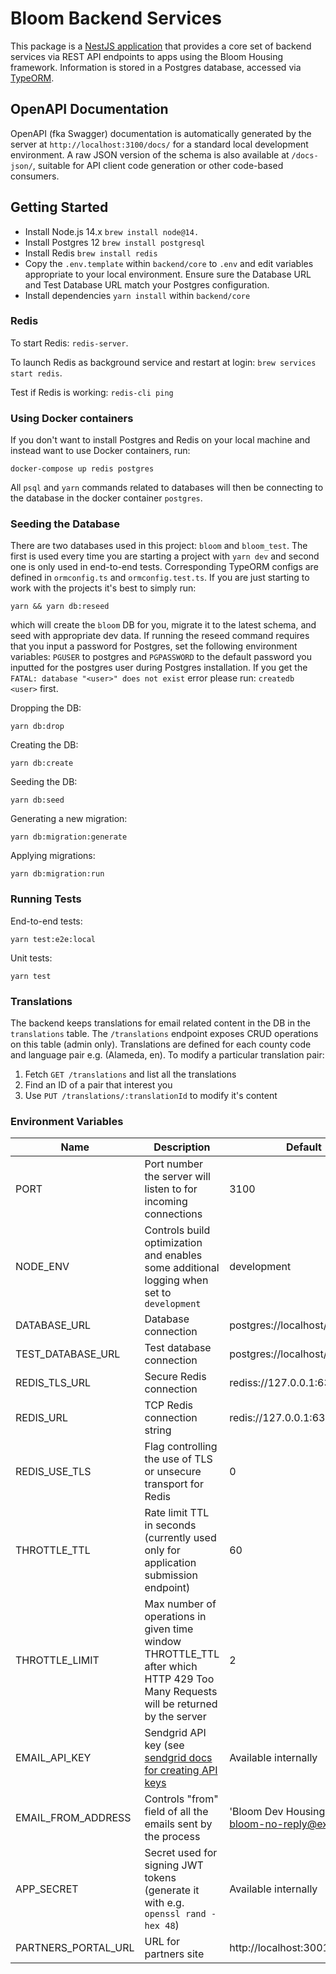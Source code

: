 # Bloom Backend Services

This package is a [NestJS application](https://docs.nestjs.com/) that provides a core set of backend services via REST API endpoints to apps using the Bloom Housing framework. Information is stored in a Postgres database, accessed via [TypeORM](https://typeorm.io/).

## OpenAPI Documentation

OpenAPI (fka Swagger) documentation is automatically generated by the server at `http://localhost:3100/docs/` for a standard local development environment. A raw JSON version of the schema is also available at `/docs-json/`, suitable for API client code generation or other code-based consumers.

## Getting Started

- Install Node.js 14.x `brew install node@14.`
- Install Postgres 12 `brew install postgresql`
- Install Redis `brew install redis`
- Copy the `.env.template` within `backend/core` to `.env` and edit variables appropriate to your local environment. Ensure sure the Database URL and Test Database URL match your Postgres configuration.
- Install dependencies `yarn install` within `backend/core`

### Redis

To start Redis:
`redis-server`.

To launch Redis as background service and restart at login:
`brew services start redis`.

Test if Redis is working:
`redis-cli ping`

### Using Docker containers

If you don't want to install Postgres and Redis on your local machine and instead want to use Docker containers, run:

```shell script
docker-compose up redis postgres
```

All `psql` and `yarn` commands related to databases will then be connecting to the database in the docker container `postgres`.

### Seeding the Database

There are two databases used in this project: `bloom` and `bloom_test`. The first is used every time you are starting a project with `yarn dev` and second one is only used in end-to-end tests. Corresponding TypeORM configs are defined in `ormconfig.ts` and `ormconfig.test.ts`.
If you are just starting to work with the projects it's best to simply run:

```
yarn && yarn db:reseed
```

which will create the `bloom` DB for you, migrate it to the latest schema, and seed with appropriate dev data. If running the reseed command requires that you input a password for Postgres, set the following environment variables: `PGUSER` to postgres and `PGPASSWORD` to the default password you inputted for the postgres user during Postgres installation. If you get the `FATAL: database "<user>" does not exist` error please run: `createdb <user>` first.

Dropping the DB:

```shell script
yarn db:drop
```

Creating the DB:

```shell script
yarn db:create
```

Seeding the DB:

```shell script
yarn db:seed
```

Generating a new migration:

```shell script
yarn db:migration:generate
```

Applying migrations:

```shell script
yarn db:migration:run
```

### Running Tests

End-to-end tests:

```shell script
yarn test:e2e:local
```

Unit tests:

```shell script
yarn test
```

### Translations

The backend keeps translations for email related content in the DB in the `translations` table.
The `/translations` endpoint exposes CRUD operations on this table (admin only).
Translations are defined for each county code and language pair e.g. (Alameda, en). To modify a particular
translation pair:

1. Fetch `GET /translations` and list all the translations
2. Find an ID of a pair that interest you
3. Use `PUT /translations/:translationId` to modify it's content

### Environment Variables

| Name                | Description                                                                                                                                | Default                                               | Type                          |
| ------------------- | ------------------------------------------------------------------------------------------------------------------------------------------ | ----------------------------------------------------- | ----------------------------- |
| PORT                | Port number the server will listen to for incoming connections                                                                             | 3100                                                  | number                        |
| NODE_ENV            | Controls build optimization and enables some additional logging when set to `development`                                                  | development                                           | "development" \| "production" |
| DATABASE_URL        | Database connection                                                                                                                        | postgres://localhost/bloom                            | string                        |
| TEST_DATABASE_URL   | Test database connection                                                                                                                   | postgres://localhost/bloom_test                       | string                        | string |
| REDIS_TLS_URL       | Secure Redis connection                                                                                                                    | rediss://127.0.0.1:6379/                              | string                        |
| REDIS_URL           | TCP Redis connection string                                                                                                                | redis://127.0.0.1:6379/0                              | string                        |
| REDIS_USE_TLS       | Flag controlling the use of TLS or unsecure transport for Redis                                                                            | 0                                                     | 0 \| 1                        |
| THROTTLE_TTL        | Rate limit TTL in seconds (currently used only for application submission endpoint)                                                        | 60                                                    | number                        |
| THROTTLE_LIMIT      | Max number of operations in given time window THROTTLE_TTL after which HTTP 429 Too Many Requests will be returned by the server           | 2                                                     | number                        |
| EMAIL_API_KEY       | Sendgrid API key (see [sendgrid docs for creating API keys](https://sendgrid.com/docs/ui/account-and-settings/api-keys/#managing-api-keys) | Available internally                                  | string                        |
| EMAIL_FROM_ADDRESS  | Controls "from" field of all the emails sent by the process                                                                                | 'Bloom Dev Housing Portal <bloom-no-reply@exygy.dev>' | string                        |
| APP_SECRET          | Secret used for signing JWT tokens (generate it with e.g. `openssl rand -hex 48`)                                                          | Available internally                                  | string                        |
| PARTNERS_PORTAL_URL | URL for partners site                                                                                                                      | http://localhost:3001                                 | string                        |
